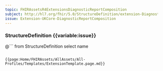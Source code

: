 ```yaml
---
topic: FHIRAssetsR4ExtensionsDiagnosticReportComposition
subject: http://hl7.org/fhir/5.0/StructureDefinition/extension-DiagnosticReport.composition
issue: Extension-UKCore-DiagnosticReportComposition
---
```


### StructureDefinition {{variable:issue}}

@```
from
	StructureDefinition
select 
  name
```

{{page:Home/FHIRAssets/AllAssets/All-Profiles/Templates/ExtensionTemplate.page.md}}
